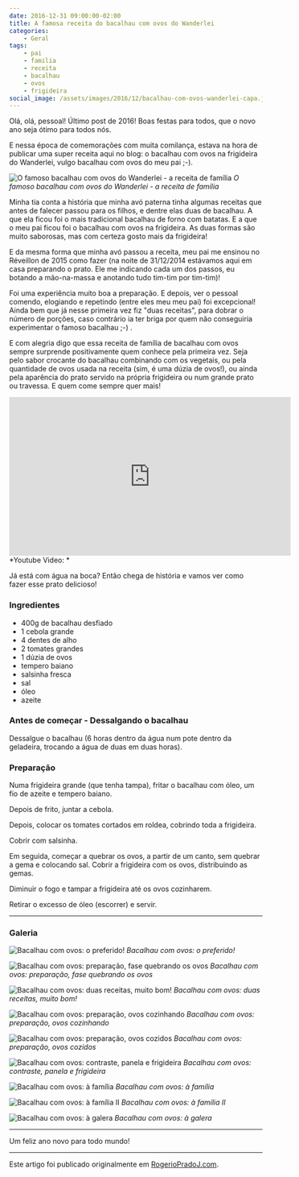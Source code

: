 ```yaml
---
date: 2016-12-31 09:00:00-02:00
title: A famosa receita do bacalhau com ovos do Wanderlei
categories:
    - Geral
tags:
    - pai
    - familia
    - receita
    - bacalhau
    - ovos
    - frigideira
social_image: /assets/images/2016/12/bacalhau-com-ovos-wanderlei-capa.jpg
---
```


Olá, olá, pessoal! Último post de 2016! Boas festas para todos, que o novo ano seja ótimo para todos nós.

E nessa época de comemorações com muita comilança, estava na hora de publicar uma super receita aqui no blog: o bacalhau com ovos na frigideira do Wanderlei, vulgo bacalhau com ovos do meu pai ;-).

![O famoso bacalhau com ovos do Wanderlei - a receita de família](assets/images/2016/12/bacalhau-com-ovos-wanderlei-capa.jpg)
*O famoso bacalhau com ovos do Wanderlei - a receita de família*

Minha tia conta a história que minha avó paterna tinha algumas receitas que antes de falecer passou para os filhos, e dentre elas duas de bacalhau. A que ela ficou foi o mais tradicional bacalhau de forno com batatas. E a que o meu pai ficou foi o bacalhau com ovos na frigideira. As duas formas são muito saborosas, mas com certeza gosto mais da frigideira!

E da mesma forma que minha avó passou a receita, meu pai me ensinou no Réveillon de 2015 como fazer (na noite de 31/12/2014 estávamos aqui em casa preparando o prato. Ele me indicando cada um dos passos, eu botando a mão-na-massa e anotando tudo tim-tim por tim-tim)!

Foi uma experiência muito boa a preparação. E depois, ver o pessoal comendo, elogiando e repetindo (entre eles meu meu pai) foi excepcional! Ainda bem que já nesse primeira vez fiz "duas receitas", para dobrar o número de porções, caso contrário ia ter briga por quem não conseguiria experimentar o famoso bacalhau ;-) .

E com alegria digo que essa receita de família de bacalhau com ovos sempre surprende positivamente quem conhece pela primeira vez. Seja pelo sabor crocante do bacalhau combinando com os vegetais, ou pela quantidade de ovos usada na receita (sim, é uma dúzia de ovos!), ou ainda pela aparência do prato servido na própria frigideira ou num grande prato ou travessa. E quem come sempre quer mais!

<iframe width="560" height="315" src="https://www.youtube.com/embed/yFHaFBv9s7A" frameborder="0" allowfullscreen></iframe>
*Youtube Video: <https://youtu.be/yFHaFBv9s7A>*

Já está com água na boca? Então chega de história e vamos ver como fazer esse prato delicioso!


### Ingredientes

- 400g de bacalhau desfiado
- 1 cebola grande
- 4 dentes de alho
- 2 tomates grandes
- 1 dúzia de ovos
- tempero baiano
- salsinha fresca
- sal
- óleo
- azeite


### Antes de começar - Dessalgando o bacalhau

Dessalgue o bacalhau (6 horas dentro da água num pote dentro da geladeira, trocando a água de duas em duas horas).


### Preparação

Numa frigideira grande (que tenha tampa), fritar o bacalhau com óleo, um fio de azeite e tempero baiano.

Depois de frito, juntar a cebola.

Depois, colocar os tomates cortados em roldea, cobrindo toda a frigideira.

Cobrir com salsinha.

Em seguida, começar a quebrar os ovos, a partir de um canto, sem quebrar a gema e colocando sal. Cobrir a frigideira com os ovos, distribuindo as gemas.

Diminuir o fogo e tampar a frigideira até os ovos cozinharem.

Retirar o excesso de óleo (escorrer) e servir.

---

### Galeria

![Bacalhau com ovos: o preferido!](assets/images/2016/12/bacalhau-com-ovos-wanderlei-0.jpg)
*Bacalhau com ovos: o preferido!*

![Bacalhau com ovos: preparação, fase quebrando os ovos](assets/images/2016/12/bacalhau-com-ovos-wanderlei-1.jpg)
*Bacalhau com ovos: preparação, fase quebrando os ovos*

![Bacalhau com ovos: duas receitas, muito bom!](assets/images/2016/12/bacalhau-com-ovos-wanderlei-2.jpg)
*Bacalhau com ovos: duas receitas, muito bom!*

![Bacalhau com ovos: preparação, ovos cozinhando](assets/images/2016/12/bacalhau-com-ovos-wanderlei-3.jpg)
*Bacalhau com ovos: preparação, ovos cozinhando*

![Bacalhau com ovos: preparação, ovos cozidos](assets/images/2016/12/bacalhau-com-ovos-wanderlei-4.jpg)
*Bacalhau com ovos: preparação, ovos cozidos*

![Bacalhau com ovos: contraste, panela e frigideira](assets/images/2016/12/bacalhau-com-ovos-wanderlei-5.jpg)
*Bacalhau com ovos: contraste, panela e frigideira*

![Bacalhau com ovos: à família](assets/images/2016/12/bacalhau-com-ovos-wanderlei-6.jpg)
*Bacalhau com ovos: à família*

![Bacalhau com ovos: à família II](assets/images/2016/12/bacalhau-com-ovos-wanderlei-7.jpg)
*Bacalhau com ovos: à família II*

![Bacalhau com ovos: à galera](assets/images/2016/12/bacalhau-com-ovos-wanderlei-8.jpg)
*Bacalhau com ovos: à galera*

---

Um feliz ano novo para todo mundo!

---

Este artigo foi publicado originalmente em [RogerioPradoJ.com](http://rogeriopradoj.com/).
